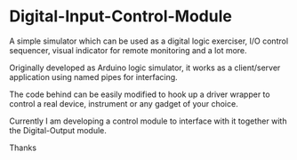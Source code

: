 # Digital-Input-Control-Module

A simple simulator which can be used as a digital logic exerciser, I/O control sequencer, visual indicator for remote monitoring and a lot more.

Originally developed as Arduino logic simulator, it works as a client/server application using named pipes for interfacing.

The code behind can be easily modified to hook up a driver wrapper to control a real device, instrument or any gadget of your choice.

Currently I am developing a control module to interface with it together with the Digital-Output module.
 

Thanks

